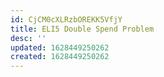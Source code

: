 ```yaml
---
id: CjCM0cXLRzbOREKK5VfjY
title: ELI5 Double Spend Problem
desc: ''
updated: 1628449250262
created: 1628449250262
---
```


